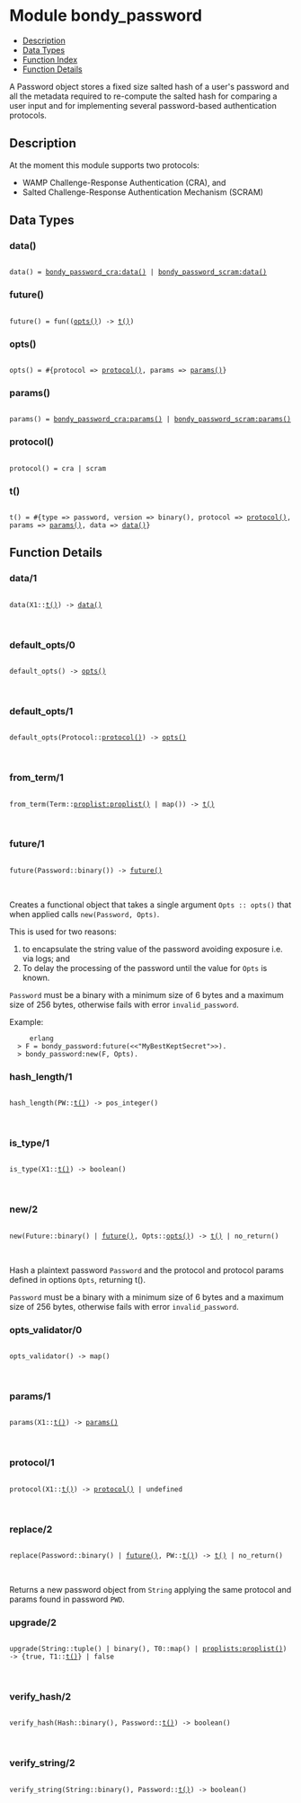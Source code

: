

# Module bondy_password #
* [Description](#description)
* [Data Types](#types)
* [Function Index](#index)
* [Function Details](#functions)

A Password object stores a fixed size salted hash of a user's password
and all the metadata required to re-compute the salted hash for comparing a
user input and for implementing several password-based authentication
protocols.

<a name="description"></a>

## Description ##
At the moment this module supports two protocols:
* WAMP Challenge-Response Authentication (CRA), and
* Salted Challenge-Response Authentication Mechanism (SCRAM)

<a name="types"></a>

## Data Types ##


<a name="data()"></a>


### data() ###


<pre><code>
data() = <a href="bondy_password_cra.md#type-data">bondy_password_cra:data()</a> | <a href="bondy_password_scram.md#type-data">bondy_password_scram:data()</a>
</code></pre>


<a name="future()"></a>


### future() ###


<pre><code>
future() = fun((<a href="#type-opts">opts()</a>) -&gt; <a href="#type-t">t()</a>)
</code></pre>


<a name="opts()"></a>


### opts() ###


<pre><code>
opts() = #{protocol =&gt; <a href="#type-protocol">protocol()</a>, params =&gt; <a href="#type-params">params()</a>}
</code></pre>


<a name="params()"></a>


### params() ###


<pre><code>
params() = <a href="bondy_password_cra.md#type-params">bondy_password_cra:params()</a> | <a href="bondy_password_scram.md#type-params">bondy_password_scram:params()</a>
</code></pre>


<a name="protocol()"></a>


### protocol() ###


<pre><code>
protocol() = cra | scram
</code></pre>


<a name="t()"></a>


### t() ###


<pre><code>
t() = #{type =&gt; password, version =&gt; binary(), protocol =&gt; <a href="#type-protocol">protocol()</a>, params =&gt; <a href="#type-params">params()</a>, data =&gt; <a href="#type-data">data()</a>}
</code></pre>


<a name="functions"></a>

## Function Details ##

<a name="data-1"></a>

### data/1 ###

<pre><code>
data(X1::<a href="#type-t">t()</a>) -&gt; <a href="#type-data">data()</a>
</code></pre>
<br />

<a name="default_opts-0"></a>

### default_opts/0 ###

<pre><code>
default_opts() -&gt; <a href="#type-opts">opts()</a>
</code></pre>
<br />

<a name="default_opts-1"></a>

### default_opts/1 ###

<pre><code>
default_opts(Protocol::<a href="#type-protocol">protocol()</a>) -&gt; <a href="#type-opts">opts()</a>
</code></pre>
<br />

<a name="from_term-1"></a>

### from_term/1 ###

<pre><code>
from_term(Term::<a href="proplist.md#type-proplist">proplist:proplist()</a> | map()) -&gt; <a href="#type-t">t()</a>
</code></pre>
<br />

<a name="future-1"></a>

### future/1 ###

<pre><code>
future(Password::binary()) -&gt; <a href="#type-future">future()</a>
</code></pre>
<br />

Creates a functional object that takes a single argument
`Opts :: opts()` that when applied calls `new(Password, Opts)`.

This is used for two reasons:
1. to encapsulate the string value of the password avoiding exposure i.e.
via logs; and
2. To delay the processing of the password until the value for `Opts` is
known.

`Password` must be a binary with a minimum size of 6 bytes and a maximum
size of 256 bytes, otherwise fails with error `invalid_password`.

Example:

```
     erlang
  > F = bondy_password:future(<<"MyBestKeptSecret">>).
  > bondy_password:new(F, Opts).
```

<a name="hash_length-1"></a>

### hash_length/1 ###

<pre><code>
hash_length(PW::<a href="#type-t">t()</a>) -&gt; pos_integer()
</code></pre>
<br />

<a name="is_type-1"></a>

### is_type/1 ###

<pre><code>
is_type(X1::<a href="#type-t">t()</a>) -&gt; boolean()
</code></pre>
<br />

<a name="new-2"></a>

### new/2 ###

<pre><code>
new(Future::binary() | <a href="#type-future">future()</a>, Opts::<a href="#type-opts">opts()</a>) -&gt; <a href="#type-t">t()</a> | no_return()
</code></pre>
<br />

Hash a plaintext password `Password` and the protocol and protocol
params defined in options `Opts`, returning t().

`Password` must be a binary with a minimum size of 6 bytes and a maximum
size of 256 bytes, otherwise fails with error `invalid_password`.

<a name="opts_validator-0"></a>

### opts_validator/0 ###

<pre><code>
opts_validator() -&gt; map()
</code></pre>
<br />

<a name="params-1"></a>

### params/1 ###

<pre><code>
params(X1::<a href="#type-t">t()</a>) -&gt; <a href="#type-params">params()</a>
</code></pre>
<br />

<a name="protocol-1"></a>

### protocol/1 ###

<pre><code>
protocol(X1::<a href="#type-t">t()</a>) -&gt; <a href="#type-protocol">protocol()</a> | undefined
</code></pre>
<br />

<a name="replace-2"></a>

### replace/2 ###

<pre><code>
replace(Password::binary() | <a href="#type-future">future()</a>, PW::<a href="#type-t">t()</a>) -&gt; <a href="#type-t">t()</a> | no_return()
</code></pre>
<br />

Returns a new password object from `String` applying the same protocol
and params found in password `PWD`.

<a name="upgrade-2"></a>

### upgrade/2 ###

<pre><code>
upgrade(String::tuple() | binary(), T0::map() | <a href="proplists.md#type-proplist">proplists:proplist()</a>) -&gt; {true, T1::<a href="#type-t">t()</a>} | false
</code></pre>
<br />

<a name="verify_hash-2"></a>

### verify_hash/2 ###

<pre><code>
verify_hash(Hash::binary(), Password::<a href="#type-t">t()</a>) -&gt; boolean()
</code></pre>
<br />

<a name="verify_string-2"></a>

### verify_string/2 ###

<pre><code>
verify_string(String::binary(), Password::<a href="#type-t">t()</a>) -&gt; boolean()
</code></pre>
<br />

